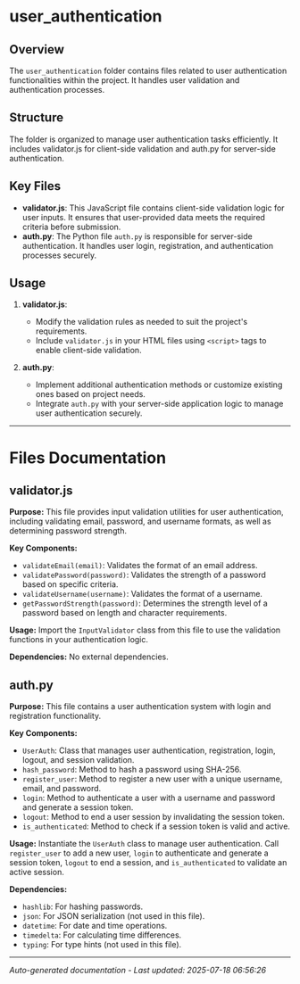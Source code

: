 # user_authentication

## Overview
The `user_authentication` folder contains files related to user authentication functionalities within the project. It handles user validation and authentication processes.

## Structure
The folder is organized to manage user authentication tasks efficiently. It includes validator.js for client-side validation and auth.py for server-side authentication.

## Key Files
- **validator.js**: This JavaScript file contains client-side validation logic for user inputs. It ensures that user-provided data meets the required criteria before submission.
- **auth.py**: The Python file `auth.py` is responsible for server-side authentication. It handles user login, registration, and authentication processes securely.

## Usage
1. **validator.js**:
   - Modify the validation rules as needed to suit the project's requirements.
   - Include `validator.js` in your HTML files using `<script>` tags to enable client-side validation.

2. **auth.py**:
   - Implement additional authentication methods or customize existing ones based on project needs.
   - Integrate `auth.py` with your server-side application logic to manage user authentication securely.

---

# Files Documentation

## validator.js

**Purpose:** This file provides input validation utilities for user authentication, including validating email, password, and username formats, as well as determining password strength.

**Key Components:**
- `validateEmail(email)`: Validates the format of an email address.
- `validatePassword(password)`: Validates the strength of a password based on specific criteria.
- `validateUsername(username)`: Validates the format of a username.
- `getPasswordStrength(password)`: Determines the strength level of a password based on length and character requirements.

**Usage:** Import the `InputValidator` class from this file to use the validation functions in your authentication logic.

**Dependencies:** No external dependencies.

## auth.py

**Purpose:** This file contains a user authentication system with login and registration functionality.

**Key Components:**
- `UserAuth`: Class that manages user authentication, registration, login, logout, and session validation.
- `hash_password`: Method to hash a password using SHA-256.
- `register_user`: Method to register a new user with a unique username, email, and password.
- `login`: Method to authenticate a user with a username and password and generate a session token.
- `logout`: Method to end a user session by invalidating the session token.
- `is_authenticated`: Method to check if a session token is valid and active.

**Usage:** Instantiate the `UserAuth` class to manage user authentication. Call `register_user` to add a new user, `login` to authenticate and generate a session token, `logout` to end a session, and `is_authenticated` to validate an active session.

**Dependencies:** 
- `hashlib`: For hashing passwords.
- `json`: For JSON serialization (not used in this file).
- `datetime`: For date and time operations.
- `timedelta`: For calculating time differences.
- `typing`: For type hints (not used in this file).

---
*Auto-generated documentation - Last updated: 2025-07-18 06:56:26*
